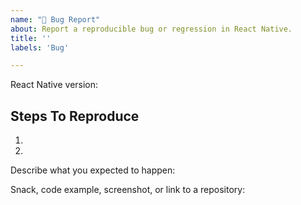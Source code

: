 ```yaml
---
name: "🐛 Bug Report"
about: Report a reproducible bug or regression in React Native.
title: ''
labels: 'Bug'

---
```


<!--
  Please provide a clear and concise description of what the bug is.
  Include screenshots if needed.
  Please test using the latest React Native release to make sure your issue has not already been fixed: http://facebook.github.io/react-native/docs/upgrading.html
-->

React Native version:
<!--
  Run `react-native info` in your terminal and copy the results here.
-->

## Steps To Reproduce

1.
2.

<!--
 Issues without reproduction steps or code are likely to stall.
-->

Describe what you expected to happen:


Snack, code example, screenshot, or link to a repository:

<!--
  Please provide a Snack (https://snack.expo.io/), a link to a repository on GitHub, or
  provide a minimal code example that reproduces the problem.
  You may provide a screenshot of the application if you think it is relevant to your bug report. 
  Here are some tips for providing a minimal example: https://stackoverflow.com/help/mcve.	  --	
-->

